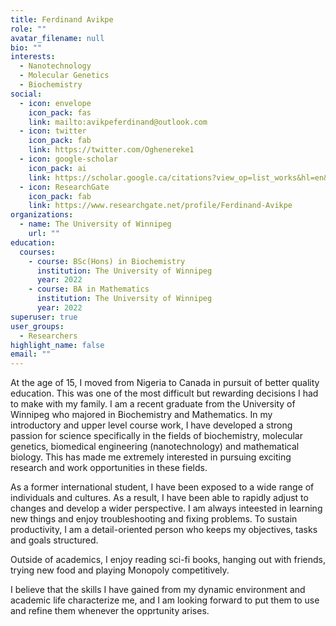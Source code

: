 ```yaml
---
title: Ferdinand Avikpe
role: ""
avatar_filename: null
bio: ""
interests:
  - Nanotechnology
  - Molecular Genetics
  - Biochemistry
social:
  - icon: envelope
    icon_pack: fas
    link: mailto:avikpeferdinand@outlook.com
  - icon: twitter
    icon_pack: fab
    link: https://twitter.com/Oghenereke1
  - icon: google-scholar
    icon_pack: ai
    link: https://scholar.google.ca/citations?view_op=list_works&hl=en&user=MXeyvPUAAAAJ
  - icon: ResearchGate
    icon_pack: fab
    link: https://www.researchgate.net/profile/Ferdinand-Avikpe
organizations:
  - name: The University of Winnipeg
    url: ""
education:
  courses:
    - course: BSc(Hons) in Biochemistry
      institution: The University of Winnipeg
      year: 2022
    - course: BA in Mathematics
      institution: The University of Winnipeg
      year: 2022
superuser: true
user_groups:
  - Researchers
highlight_name: false
email: ""
---
```

At the age of 15, I moved from Nigeria to Canada in pursuit of better quality education. This was one of the most difficult but rewarding decisions I had to make with my family. I am a recent graduate from the University of Winnipeg who majored in Biochemistry and Mathematics. In my introductory and upper level course work, I have developed a strong passion for science specifically in the fields of biochemistry, molecular genetics, biomedical engineering (nanotechnology) and mathematical biology. This has made me extremely interested in pursuing exciting research and work opportunities in these fields. 

As a former international student, I have been exposed to a wide range of individuals and cultures. As a result, I have been able to rapidly adjust to changes and develop a wider perspective. I am always inteested in learning new things and enjoy troubleshooting and fixing problems. To sustain productivity, I am a detail-oriented person who keeps my objectives, tasks and goals structured. 

Outside of academics, I enjoy reading sci-fi books, hanging out with friends, trying new food and playing Monopoly competitively.

I believe that the skills I have gained from my dynamic environment and academic life characterize me, and I am looking forward to put them to use and refine them whenever the opprtunity arises.